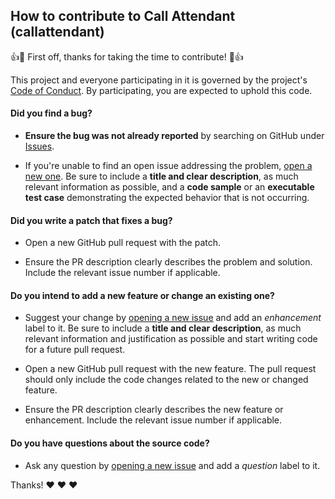 ## How to contribute to Call Attendant (callattendant)

:+1::tada: First off, thanks for taking the time to contribute! :tada::+1:

This project and everyone participating in it is governed by the project's [Code of Conduct](CODE_OF_CONDUCT.md). By participating, you are expected to uphold this code.

#### **Did you find a bug?**

* **Ensure the bug was not already reported** by searching on GitHub under [Issues](https://github.com/emxsys/callattendant/issues).

* If you're unable to find an open issue addressing the problem, [open a new one](https://github.com/emxsys/callattendant/issues/new). Be sure to include a **title and clear description**, as much relevant information as possible, and a **code sample** or an **executable test case** demonstrating the expected behavior that is not occurring.

#### **Did you write a patch that fixes a bug?**

* Open a new GitHub pull request with the patch.

* Ensure the PR description clearly describes the problem and solution. Include the relevant issue number if applicable.

#### **Do you intend to add a new feature or change an existing one?**

* Suggest your change by [opening a new issue](https://github.com/emxsys/callattendant/issues/new) and add an _enhancement_ label to it. Be sure to include a **title and clear description**, as much relevant information and justification as possible and start writing code for a future pull request.

* Open a new GitHub pull request with the new feature. The pull request should only include the code changes related to the new or changed feature.

* Ensure the PR description clearly describes the new feature or enhancement. Include the relevant issue number if applicable.

#### **Do you have questions about the source code?**

* Ask any question by [opening a new issue](https://github.com/emxsys/callattendant/issues/new) and add a _question_ label to it.

Thanks! :heart: :heart: :heart:

